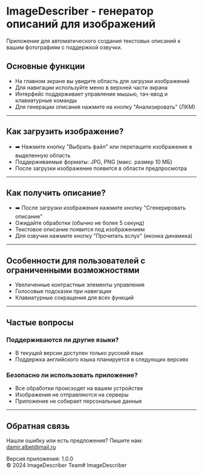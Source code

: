 # ImageDescriber - генератор описаний для изображений

Приложение для автоматического создания текстовых описаний к вашим фотографиям с поддержкой озвучки.

## Основные функции
- На главном экране вы увидите область для загрузки изображений
- Для навигации используйте меню в верхней части экрана
- Интерфейс поддерживает управление мышью, тач-ввод и клавиатурные команды
- Для генерации описания нажмите на кнопку "Анализировать" (ЛКМ)

_________________________________________________________________________________________________

## Как загрузить изображение?
- ➡️ Нажмите кнопку "Выбрать файл" или перетащите изображение в выделенную область
- Поддерживаемые форматы: JPG, PNG (макс. размер 10 МБ)
- После загрузки изображение появится в области предпросмотра

_________________________________________________________________________________________________

## Как получить описание?
- ➡️ После загрузки изображения нажмите кнопку "Сгенерировать описание"
- Ожидайте обработки (обычно не более 5 секунд)
- Текстовое описание появится под изображением
- Для озвучки нажмите кнопку "Прочитать вслух" (иконка динамика)

_________________________________________________________________________________________________

## Особенности для пользователей с ограниченными возможностями
- Увеличенные контрастные элементы управления
- Голосовые подсказки при навигации
- Клавиатурные сокращения для всех функций

_________________________________________________________________________________________________

## Частые вопросы

### Поддерживаются ли другие языки?
- В текущей версии доступен только русский язык
- Поддержка английского языка планируется в следующих версиях

### Безопасно ли использовать приложение?
- Все обработки происходят на вашем устройстве
- Изображения не отправляются на серверы
- Приложение не собирает персональные данные

_________________________________________________________________________________________________

## Обратная связь
Нашли ошибку или есть предложения? Пишите нам:  
damir.albet@mail.ru

Версия приложения: 1.0.0  
© 2024 ImageDescriber Team# ImageDescriber
